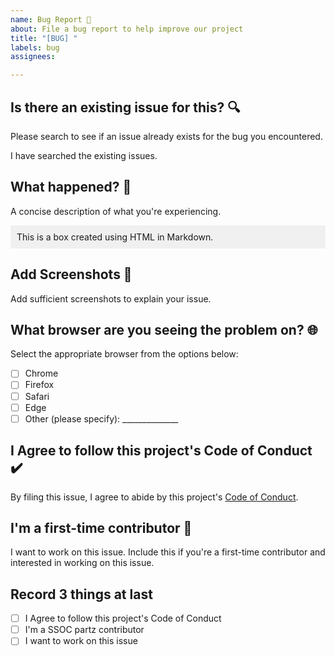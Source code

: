 ```yaml
---
name: Bug Report 🐛
about: File a bug report to help improve our project
title: "[BUG] "
labels: bug
assignees: 

---
```


## Is there an existing issue for this? 🔍
Please search to see if an issue already exists for the bug you encountered. 

I have searched the existing issues.

## What happened? 🚨
A concise description of what you're experiencing.

<div style="background-color: #f0f0f0; padding: 10px;">
    This is a box created using HTML in Markdown.
</div>


## Add Screenshots 📸
Add sufficient screenshots to explain your issue.

## What browser are you seeing the problem on? 🌐
Select the appropriate browser from the options below:

- [ ] Chrome
- [ ] Firefox
- [ ] Safari
- [ ] Edge
- [ ] Other (please specify): ______________

## I Agree to follow this project's Code of Conduct ✔️
By filing this issue, I agree to abide by this project's [Code of Conduct](link_to_code_of_conduct).

## I'm a first-time contributor 🌟
I want to work on this issue. Include this if you're a first-time contributor and interested in working on this issue.

## Record 3 things at last
- [ ] I Agree to follow this project's Code of Conduct
- [ ] I'm a SSOC partz contributor
- [ ] I want to work on this issue
